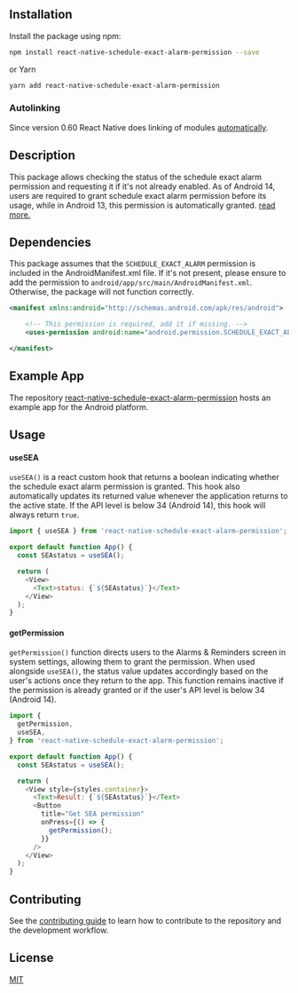 ## Installation

Install the package using npm:

```sh
npm install react-native-schedule-exact-alarm-permission --save
```

or Yarn

```sh
yarn add react-native-schedule-exact-alarm-permission
```

### Autolinking

Since version 0.60 React Native does linking of modules [automatically](https://github.com/react-native-community/cli/blob/main/docs/autolinking.md).

## Description

This package allows checking the status of the schedule exact alarm permission and requesting it if it's not already enabled. As of Android 14, users are required to grant schedule exact alarm permission before its usage, while in Android 13, this permission is automatically granted. [read more.](https://developer.android.com/about/versions/14/changes/schedule-exact-alarms)

## Dependencies

This package assumes that the `SCHEDULE_EXACT_ALARM` permission is included in the AndroidManifest.xml file. If it's not present, please ensure to add the permission to `android/app/src/main/AndroidManifest.xml`. Otherwise, the package will not function correctly.

```xml
<manifest xmlns:android="http://schemas.android.com/apk/res/android">

    <!-- This permission is required, add it if missing. -->
    <uses-permission android:name="android.permission.SCHEDULE_EXACT_ALARM" />

</manifest>
```

## Example App

The repository [react-native-schedule-exact-alarm-permission](https://github.com/mybeon/react-native-schedule-exact-alarm-permission/tree/main/example) hosts an example app for the Android platform.

## Usage

#### useSEA

`useSEA()` is a react custom hook that returns a boolean indicating whether the schedule exact alarm permission is granted. This hook also automatically updates its returned value whenever the application returns to the active state. If the API level is below 34 (Android 14), this hook will always return `true`.

```js
import { useSEA } from 'react-native-schedule-exact-alarm-permission';

export default function App() {
  const SEAstatus = useSEA();

  return (
    <View>
      <Text>status: {`${SEAstatus}`}</Text>
    </View>
  );
}
```

#### getPermission

`getPermission()` function directs users to the Alarms & Reminders screen in system settings, allowing them to grant the permission. When used alongside `useSEA()`, the status value updates accordingly based on the user's actions once they return to the app. This function remains inactive if the permission is already granted or if the user's API level is below 34 (Android 14).

```js
import {
  getPermission,
  useSEA,
} from 'react-native-schedule-exact-alarm-permission';

export default function App() {
  const SEAstatus = useSEA();

  return (
    <View style={styles.container}>
      <Text>Result: {`${SEAstatus}`}</Text>
      <Button
        title="Get SEA permission"
        onPress={() => {
          getPermission();
        }}
      />
    </View>
  );
}
```

## Contributing

See the [contributing guide](CONTRIBUTING.md) to learn how to contribute to the repository and the development workflow.

## License

[MIT](LICENSE)
